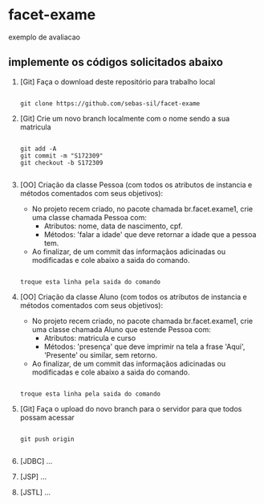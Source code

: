 ﻿# facet-exame
exemplo de avaliacao

## implemente os códigos solicitados abaixo

1. [Git] Faça o download deste repositório para trabalho local

   ```

   git clone https://github.com/sebas-sil/facet-exame
   
   ```

2. [Git] Crie um novo branch localmente com o nome sendo a sua matricula

   ```
   
   git add -A
   git commit -m "S172309"
   git checkout -b S172309
   
   
   ```
   
3. [OO] Criação da classe Pessoa (com todos os atributos de instancia e métodos comentados com seus objetivos):
   - No projeto recem criado, no pacote chamada br.facet.exame1, crie uma classe chamada Pessoa com:
     - Atributos: nome, data de nascimento, cpf.
     - Métodos: 'falar a idade' que deve retornar a idade que a pessoa tem. 
   - Ao finalizar, de um commit das informaçãos adicinadas ou modificadas e cole abaixo a saida do comando.
   
   ```
   
   troque esta linha pela saida do comando
   
   ```
4. [OO] Criação da classe Aluno (com todos os atributos de instancia e métodos comentados com seus objetivos):
   - No projeto recem criado, no pacote chamada br.facet.exame1, crie uma classe chamada Aluno que estende Pessoa com:
     - Atributos: matricula e curso
     - Métodos: 'presença' que deve imprimir na tela a frase 'Aqui', 'Presente' ou similar, sem retorno.
   - Ao finalizar, de um commit das informaçãos adicinadas ou modificadas e cole abaixo a saida do comando.
   
    ```
   
   troque esta linha pela saida do comando
   
   ```

5. [Git] Faça o upload do novo branch para o servidor para que todos possam acessar

    ```
   
   git push origin
   
   
   ```
6. [JDBC] ...

7. [JSP] ...

8. [JSTL] ...
